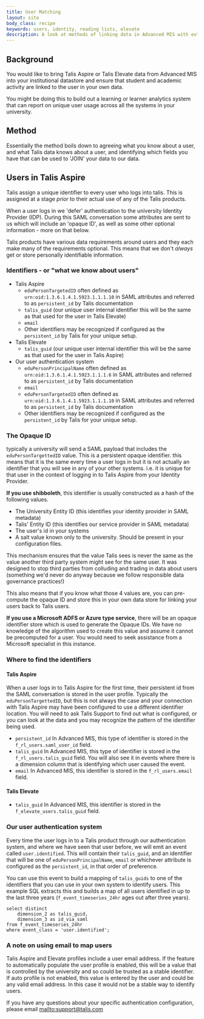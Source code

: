 ```yaml
---
title: User Matching
layout: site
body_class: recipe
keywords: users, identity, reading lists, elevate
description: A look at methods of linking data in Advanced MIS with external systems
---
```


## Background

You would like to bring Talis Aspire or Talis Elevate data from Advanced MIS into your institutional datastore and ensure that student and academic activity are linked to the user in your own data.

You might be doing this to build out a learning or learner analytics system that can report on unique user usage across all the systems in your university.

## Method

Essentially the method boils down to agreeing what you know about a user, and what Talis data knows about a user, and identifying which fields you have that can be used to 'JOIN' your data to our data.

## Users in Talis Aspire

Talis assign a unique identifier to every user who logs into talis.  This is assigned at a stage _prior_ to their actual use of any of the Talis products.

When a user logs in we 'defer' authentication to the university Identity Provider (IDP). During this SAML conversation some attributes are sent to us which will include an 'opaque ID', as well as some other optional information - more on that below.

Talis products have various data requirements around users and they each make many of the requirements optional. This means that we don't _always_ get or store personally identifiable information.

### Identifiers - or "what we know about users"

* Talis Aspire
  * `eduPersonTargetedID` often defined as `urn:oid:1.3.6.1.4.1.5923.1.1.1.10` in SAML attributes and referred to as `persistent_id` by Talis documentation
  * `talis_guid` (our unique user internal identifier this will be the same as that used for the user in Talis Elevate)
  * `email`
  * Other identifiers may be recognized if configured as the `persistent_id` by Talis for your unique setup.
* Talis Elevate
  * `talis_guid` (our unique user internal identifier this will be the same as that used for the user in Talis Aspire)
* Our user authentication system
  * `eduPersonPrincipalName` often defined as `urn:oid:1.3.6.1.4.1.5923.1.1.1.6` in SAML attributes and referred to as `persistent_id` by Talis documentation
  * `email`
  * `eduPersonTargetedID` often defined as `urn:oid:1.3.6.1.4.1.5923.1.1.1.10` in SAML attributes and referred to as `persistent_id` by Talis documentation
  * Other identifiers may be recognized if configured as the `persistent_id` by Talis for your unique setup.

### The Opaque ID

typically a university will send a SAML payload that includes the `eduPersonTargettedID` value. This is a persistent opaque identifier. this means that it is the same every time a user logs in but it is not actually an identifier that you will see in any of your other systems. i.e. it is unique for that user in the context of logging in to Talis Aspire from your Identity Provider.

__If you use shibboleth__, this identifier is usually constructed as a hash of the following values.

* The University Entity ID (this identifies your identity provider in SAML metadata)
* Talis' Entity ID (this identifies our service provider in SAML metadata)
* The user's id in your systems
* A salt value known only to the university. Should be present in your configuration files.

This mechanism ensures that the value Talis sees is never the same as the value another third party system might see for the same user. It was designed to stop third parties from colluding and trading in data about users (something we'd never do anyway because we follow responsible data governance practices!)

This also means that if you know what those 4 values are, you can pre-compute the opaque ID and store this in your own data store for linking your users back to Talis users.

__If you use a Microsoft ADFS or Azure type service__, there will be an opaque identifier store which is used to generate the Opaque IDs. We have no knowledge of the algorithm used to create this value and assume it cannot be precomputed for a user. You would need to seek assistance from a Microsoft specialist in this instance.

### Where to find the identifiers

#### Talis Aspire

When a user logs in to Talis Aspire for the first time, their persistent id from the SAML conversation is stored in the user profile. Typically the `eduPersonTargettedID`, but this is not always the case and your connection with Talis Aspire may have been configured to use a different identifier location. You will need to ask Talis Support to find out what is configured, or you can look at the data and you may recognize the pattern of the identifier being used. 

* `persistent_id` In Advanced MIS, this type of identifier is stored in the `f_rl_users.saml_user_id` field.
* `talis_guid` In Advanced MIS, this type of identifier is stored in the `f_rl_users.talis_guid` field. You will also see it in events where there is a dimension column that is identifying which user caused the event.
* `email` In Advanced MIS, this identifier is stored in the `f_rl_users.email` field.

#### Talis Elevate

* `talis_guid` In Advanced MIS, this identifier is stored in the `f_elevate_users.talis_guid` field.

### Our user authentication system

Every time the user logs in to a Talis product through our authentication system, and where we have seen that user before, we will emit an event called `user.identified`. This will contain their `talis_guid`, and an identifier that will be one of `eduPersonPrincipalName`, `email` or whichever attribute is configured as the `persistent_id`, in that order of preference. 

You can use this event to build a mapping of `talis_guids` to one of the identifiers that you can use in your own system to identify users. This example SQL extracts this and builds a map of all users identified in up to the last three years (`f_event_timeseries_24hr` ages out after three years).

```redshift
select distinct
    dimension_2 as talis_guid, 
    dimension_3 as id_via_saml
from f_event_timeseries_24hr
where event_class = 'user.identified';
```


### A note on using email to map users

Talis Aspire and Elevate profiles include a user email address. If the feature to automatically populate the user profile is enabled, this will be a value that is controlled by the university and so could be trusted as a stable identifier. If auto profile is not enabled, this value is entered by the user and could be any valid email address. In this case it would not be a stable way to identify users.

If you have any questions about your specific authentication configuration, please email [mailto:support@talis.com](support@talis.com)